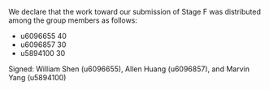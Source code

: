We declare that the work toward our submission of Stage F was distributed among the group members as follows:

* u6096655 40
* u6096857 30
* u5894100 30

Signed: William Shen (u6096655), Allen Huang (u6096857), and Marvin Yang (u5894100)
